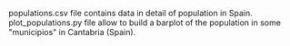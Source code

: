 populations.csv file contains data in detail of population in Spain.
plot_populations.py file allow to build a barplot of the population in some "municipios" in Cantabria (Spain).
